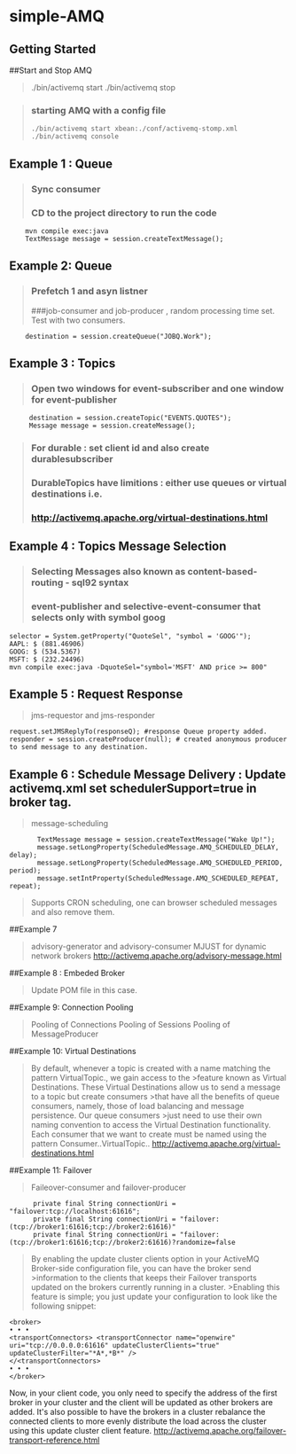 simple-AMQ
===========

Getting Started
---------------
##Start and Stop AMQ
> ./bin/activemq start
> ./bin/activemq stop

>### starting AMQ with a config file
> `./bin/activemq start xbean:./conf/activemq-stomp.xml`
> `./bin/activemq console`

## Example 1  : Queue
>### Sync consumer
>### CD to the project directory to run the code
```shell
    mvn compile exec:java
    TextMessage message = session.createTextMessage();
```

## Example 2: Queue
>### Prefetch 1 and asyn listner
>###job-consumer and job-producer , random processing time set. Test with two consumers.
```shell 
    destination = session.createQueue("JOBQ.Work");
```

## Example 3 : Topics
>### Open two windows for event-subscriber and one window for event-publisher
```shell
     destination = session.createTopic("EVENTS.QUOTES");
     Message message = session.createMessage();
```

>### For durable : set client id and also create durablesubscriber
>### DurableTopics have limitions : either use queues or virtual destinations i.e. 
>### http://activemq.apache.org/virtual-destinations.html

## Example 4 : Topics Message Selection
>### Selecting Messages also known as content-based-routing - sql92 syntax
>### event-publisher and selective-event-consumer that selects only with symbol goog
 ```shell
 selector = System.getProperty("QuoteSel", "symbol = 'GOOG'");
 AAPL: $ (881.46906)
 GOOG: $ (534.5367)
 MSFT: $ (232.24496)
 mvn compile exec:java -DquoteSel="symbol='MSFT' AND price >= 800"
```

## Example 5 : Request Response
>jms-requestor and jms-responder
```shell
request.setJMSReplyTo(responseQ); #response Queue property added.
responder = session.createProducer(null); # created anonymous producer to send message to any destination.
```

## Example 6 :  Schedule Message Delivery : Update activemq.xml set schedulerSupport=true in broker tag.
>message-scheduling
 ```shell
        TextMessage message = session.createTextMessage("Wake Up!");
        message.setLongProperty(ScheduledMessage.AMQ_SCHEDULED_DELAY, delay);
        message.setLongProperty(ScheduledMessage.AMQ_SCHEDULED_PERIOD, period);
        message.setIntProperty(ScheduledMessage.AMQ_SCHEDULED_REPEAT, repeat);
```
>Supports CRON scheduling, one can browser scheduled messages and also remove them.

##Example 7
>advisory-generator and advisory-consumer
>MJUST for dynamic network brokers
>http://activemq.apache.org/advisory-message.html

##Example 8 : Embeded Broker
>Update POM file in this case.

##Example 9: Connection Pooling
>Pooling of Connections
>Pooling of Sessions
>Pooling of MessageProducer

##Example 10: Virtual Destinations
>By default, whenever a topic is created with a name matching the pattern VirtualTopic.<TopicName>, we gain access to the >feature known as Virtual Destinations. These Virtual Destinations allow us to send a message to a topic but create consumers >that have all the benefits of queue consumers, namely, those of load balancing and message persistence. Our queue consumers >just need to use their own naming convention to access the Virtual Destination functionality. Each consumer that we 
>want to create must be named using the pattern Consumer.<Name>.VirtualTopic.<TopicName>.
>http://activemq.apache.org/virtual-destinations.html


##Example 11: Failover
>Faileover-consumer and failover-producer
```shell
      private final String connectionUri = "failover:tcp://localhost:61616";
      private final String connectionUri = "failover:(tcp://broker1:61616;tcp://broker2:61616)"
      private final String connectionUri = "failover:(tcp://broker1:61616;tcp://broker2:61616)?randomize=false
```

>By enabling the update cluster clients option in your ActiveMQ Broker-side configuration file, you can have the broker send >information to the clients that keeps their Failover transports updated on the brokers currently running in a cluster. >Enabling this feature is simple; you just update your configuration to look like the following snippet: 
```shell
<broker> 
• • • 
<transportConnectors> <transportConnector name="openwire" uri="tcp://0.0.0.0:61616" updateClusterClients="true" updateClusterFilter="*A*,*B*" /> 
</<transportConnectors> 
• • • 
</broker> 
```
Now, in your client code, you only need to specify the address of the first broker in your cluster and the client will be updated as other brokers are added. It's also possible to have the brokers in a cluster rebalance the connected clients to more evenly distribute the load across the cluster using this update cluster client feature.
http://activemq.apache.org/failover-transport-reference.html

